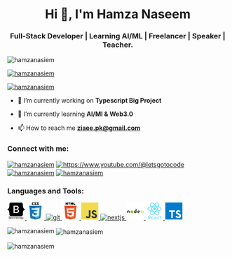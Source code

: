 

<h1 align="center">Hi 👋, I'm Hamza Naseem</h1>
<h3 align="center">Full-Stack Developer | Learning AI/ML | Freelancer | Speaker | Teacher.</h3>

<p align="left"> <img src="https://komarev.com/ghpvc/?username=hamzanasiem&label=Profile%20views&color=0e75b6&style=flat" alt="hamzanasiem" /> </p>

<p align="left"> <a href="https://github.com/ryo-ma/github-profile-trophy"><img src="https://github-profile-trophy.vercel.app/?username=hamzanasiem" alt="hamzanasiem" /></a> </p>

<p align="left"> <a href="https://twitter.com/hamzanasiem" target="blank"><img src="https://img.shields.io/twitter/follow/hamzanasiem?logo=twitter&style=for-the-badge" alt="hamzanasiem" /></a> </p>

- 🔭 I’m currently working on **Typescript Big Project**

- 🌱 I’m currently learning **AI/Ml & Web3.0**

- 📫 How to reach me **ziaee.pk@gmail.com**

<h3 align="left">Connect with me:</h3>
<p align="left">
<a href="https://twitter.com/hamzanasiem" target="blank"><img align="center" src="https://raw.githubusercontent.com/rahuldkjain/github-profile-readme-generator/master/src/images/icons/Social/twitter.svg" alt="hamzanasiem" height="30" width="40" /></a>
<a href="  https://youtube.com/@letsGoToCode?si=_sxXL1nwY4FnDSoZ " target="blank"><img align="center" src="https://raw.githubusercontent.com/rahuldkjain/github-profile-readme-generator/master/src/images/icons/Social/youtube.svg" alt="https://www.youtube.com/@letsgotocode" height="30" width="40" /></a>
<a href="https://linkedin.com/in/hamzanasiem" target="blank"><img align="center" src="https://raw.githubusercontent.com/rahuldkjain/github-profile-readme-generator/master/src/images/icons/Social/linked-in-alt.svg" alt="hamzanasiem" height="30" width="40" /></a>
<a href="https://fb.com/hamzanasiem" target="blank"><img align="center" src="https://raw.githubusercontent.com/rahuldkjain/github-profile-readme-generator/master/src/images/icons/Social/facebook.svg" alt="hamzanasiem" height="30" width="40" /></a>
</p>

<h3 align="left">Languages and Tools:</h3>
<p align="left"> <a href="https://getbootstrap.com" target="_blank" rel="noreferrer"> <img src="https://raw.githubusercontent.com/devicons/devicon/master/icons/bootstrap/bootstrap-plain-wordmark.svg" alt="bootstrap" width="40" height="40"/> </a> <a href="https://www.w3schools.com/css/" target="_blank" rel="noreferrer"> <img src="https://raw.githubusercontent.com/devicons/devicon/master/icons/css3/css3-original-wordmark.svg" alt="css3" width="40" height="40"/> </a> <a href="https://git-scm.com/" target="_blank" rel="noreferrer"> <img src="https://www.vectorlogo.zone/logos/git-scm/git-scm-icon.svg" alt="git" width="40" height="40"/> </a> <a href="https://www.w3.org/html/" target="_blank" rel="noreferrer"> <img src="https://raw.githubusercontent.com/devicons/devicon/master/icons/html5/html5-original-wordmark.svg" alt="html5" width="40" height="40"/> </a> <a href="https://developer.mozilla.org/en-US/docs/Web/JavaScript" target="_blank" rel="noreferrer"> <img src="https://raw.githubusercontent.com/devicons/devicon/master/icons/javascript/javascript-original.svg" alt="javascript" width="40" height="40"/> </a> <a href="https://nextjs.org/" target="_blank" rel="noreferrer"> <img src="https://cdn.worldvectorlogo.com/logos/nextjs-2.svg" alt="nextjs" width="40" height="40"/> </a> <a href="https://nodejs.org" target="_blank" rel="noreferrer"> <img src="https://raw.githubusercontent.com/devicons/devicon/master/icons/nodejs/nodejs-original-wordmark.svg" alt="nodejs" width="40" height="40"/> </a> <a href="https://reactjs.org/" target="_blank" rel="noreferrer"> <img src="https://raw.githubusercontent.com/devicons/devicon/master/icons/react/react-original-wordmark.svg" alt="react" width="40" height="40"/> </a> <a href="https://www.typescriptlang.org/" target="_blank" rel="noreferrer"> <img src="https://raw.githubusercontent.com/devicons/devicon/master/icons/typescript/typescript-original.svg" alt="typescript" width="40" height="40"/> </a> </p>

<p><img align="left" src="https://github-readme-stats.vercel.app/api/top-langs?username=hamzanasiem&show_icons=true&locale=en&layout=compact" alt="hamzanasiem" /></p>

<p>&nbsp;<img align="center" src="https://github-readme-stats.vercel.app/api?username=hamzanasiem&show_icons=true&locale=en" alt="hamzanasiem" /></p>

<p><img align="center" src="https://github-readme-streak-stats.herokuapp.com/?user=hamzanasiem&" alt="hamzanasiem" /></p>
